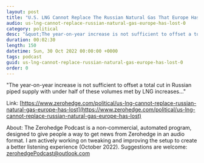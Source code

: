```yaml
---
layout: post
title: "U.S. LNG Cannot Replace The Russian Natural Gas That Europe Has Lost"
audio: us-lng-cannot-replace-russian-natural-gas-europe-has-lost-0
category: political
desc: "&quot;The year-on-year increase is not sufficient to offset a total cut in Russian piped supply with under half of these volumes met by LNG increases...&quot;"
duration: 00:02:30
length: 150
datetime: Sun, 30 Oct 2022 00:00:00 +0000
tags: podcast
guid: us-lng-cannot-replace-russian-natural-gas-europe-has-lost-0
order: 0
---
```

&quot;The year-on-year increase is not sufficient to offset a total cut in Russian piped supply with under half of these volumes met by LNG increases...&quot;

Link: [https://www.zerohedge.com/political/us-lng-cannot-replace-russian-natural-gas-europe-has-lost](https://www.zerohedge.com/political/us-lng-cannot-replace-russian-natural-gas-europe-has-lost)

About: The Zerohedge Podcast is a non-commercial, automated program, designed to give people a way to get news from Zerohedge in an audio format.  I am actively working on tweaking and improving the setup to create a better listening experience (October 2022).  Suggestions are welcome: [zerohedgePodcast@outlook.com](mailto:zerohedgePodcast@outlook.com)